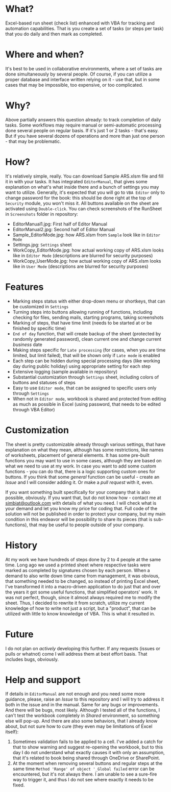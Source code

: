 # What?
Excel-based run sheet (check list) enhanced with VBA for tracking and automation capabilities. That is you create a set of tasks (or steps per task) that you do daily and then mark as completed.

# Where and when?
It's best to be used in collaborative environments, where a set of tasks are done simultaneously by several people. Of course, if you can utilize a proper database and interface written relying on it - use that, but in some cases that may be impossible, too expensive, or too complicated.

# Why?
Above partially answers this question already: to track completion of daily tasks. Some workflows may require manual or semi-automatic processing done several people on regular basis. If it's just 1 or 2 tasks - that's easy. But if you have several dozens of operations and more than just one person - that may be problematic.

# How?
It's relatively simple, really. You can download Sample ARS.xlsm file and fill it in with your tasks. It has integrated `EditorManual`, that gives some explanation on what's what inside there and a bunch of settings you may want to utilize. Generally, it's expected that you will go to `VBA Editor` only to change password for the book: this should be done right at the top of `Security` module, you won't miss it. All buttons available on the sheet are activated using `Double-click`.
You can check screenshots of the RunSheet in `Screenshots` folder in repository:
* EditorManual1.jpg: First half of Editor Manual
* EditorManual2.jpg: Second half of Editor Manual
* Sample_EditorMode.jpg: how ARS.xlsm from `Sample` look like in `Editor Mode`
* Settings.jpg: `Settings` sheet
* WorkCopy_EditorMode.jpg: how actual working copy of ARS.xlsm looks like in `Editor Mode` (descriptions are blurred for security purposes)
* WorkCopy_UserMode.jpg: how actual working copy of ARS.xlsm looks like in `User Mode` (descriptions are blurred for security purposes)

# Features
* Marking steps status with either drop-down menu or shortkeys, that can be customized in `Settings`
* Turning steps into buttons allowing running of functions, including checking for files, sending mails, starting programs, taking screenshots
* Marking of steps, that have time limit (needs to be started at or be finished by specific time)
* `End of day` function, that will create backup of the sheet (protected by randomly generated password), clean current one and change current _business_ date
* Making steps specific for `Late processing` (for cases, when you are time limited, but limit failed), that will be shown only if `Late mode` is enabled
* Each step can be hidden during special processing days (like working day during public holiday) using appropriate setting for each step
* Extensive logging (sample available in repository)
* Substantial customization through `Settings` sheet, including colors of buttons and statuses of steps
* Easy to use `Editor mode`, that can be assigned to specific users only through `Settings`
* When not in `Editor mode`, workbook is shared and protected from editing as much as possible in Excel (using password, that needs to be edited through VBA Editor)

# Customization
The sheet is pretty customizable already through various settings, that have explanation on what they mean, although has some restrictions, like names of worksheets, placement of general elements. It has some pre-built functions you may want to use in some cases, although they are based on what we need to use at my work. In case you want to add some custom functions - you can do that, there is a logic supporting custom ones for buttons. If you think that some _general_ function can be useful - create an _Issue_ and I will consider adding it. Or make a _pull request_ with it, even.

If you want something built specifically for your company that is also possible, obviously. If you want that, but do not know how - contact me at simbiat@outlook.com with details of what you need. I will check what is your demand and let you know my price for coding that. Full code of the solution will not be published in order to protect your company, but my main condition in this endeavor will be possibility to share its pieces (that is sub-functions), that may be useful to people outside of your company.

# History
At my work we have hundreds of steps done by 2 to 4 people at the same time. Long ago we used a printed sheet where respective tasks were marked as completed by signatures chosen by each person. When a demand to also write down time came from management, it was obvious, that something needed to be changed, so instead of printing Excel sheet, I've transformed it into a macro-driven application to do just that and over the years it got some useful functions, that simplified operators' work. It was not perfect, though, since it almost always required me to modify the sheet. Thus, I decided to rewrite it from scratch, utilize my current knowledge of how to write not just a script, but a "product", that can be utilized with little to know knowledge of VBA. This is what it resulted in.

# Future
I do not plan on _actively_ developing this further. If any requests (issues or pulls or whatnot) come I will address them at best effort basis. That includes bugs, obviously.

# Help and support
If details in `EditorManual` are not enough and you need some more guidance, please, raise an _Issue_ to this repository and I will try to address it both in the issue and in the manual. Same for any bugs or improvements.
And there will be bugs, most likely. Although I tested all of the functions, I can't test the workbook completely in _Shared_ environment, so something else will pop-up. And there are also some behaviors, that I already know about, but not sure how to cure (they even may be limitations of Excel itself):
1. Sometimes validation fails to be applied to a cell. I've added a catch for that to show warning and suggest re-opening the workbook, but to this day I do not understand what exactly causes it with only an assumption, that it's related to book being shared through OneDrive or SharePoint.
2. At the moment when removing several buttons and regular steps at the same time `Method 'Range' of object '_Global failed` error can be encountered, but it's not always there. I am unable to see a sure-fire way to trigger it, and thus I do not see where exactly it needs to be fixed.

